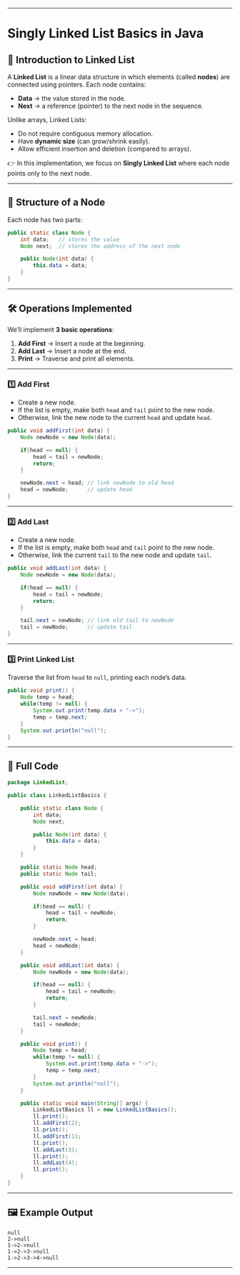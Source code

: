 

---

# Singly Linked List Basics in Java

## 📌 Introduction to Linked List

A **Linked List** is a linear data structure in which elements (called **nodes**) are connected using pointers.
Each node contains:

* **Data** → the value stored in the node.
* **Next** → a reference (pointer) to the next node in the sequence.

Unlike arrays, Linked Lists:

* Do not require contiguous memory allocation.
* Have **dynamic size** (can grow/shrink easily).
* Allow efficient insertion and deletion (compared to arrays).

👉 In this implementation, we focus on **Singly Linked List** where each node points only to the next node.

---

## 📖 Structure of a Node

Each node has two parts:

```java
public static class Node {
    int data;   // stores the value
    Node next;  // stores the address of the next node

    public Node(int data) {
        this.data = data;
    }
}
```

---

## 🛠 Operations Implemented

We’ll implement **3 basic operations**:

1. **Add First** → Insert a node at the beginning.
2. **Add Last** → Insert a node at the end.
3. **Print** → Traverse and print all elements.

---

### 1️⃣ Add First

* Create a new node.
* If the list is empty, make both `head` and `tail` point to the new node.
* Otherwise, link the new node to the current `head` and update `head`.

```java
public void addFirst(int data) {
    Node newNode = new Node(data);

    if(head == null) {
        head = tail = newNode;
        return;
    }

    newNode.next = head; // link newNode to old head
    head = newNode;      // update head
}
```

---

### 2️⃣ Add Last

* Create a new node.
* If the list is empty, make both `head` and `tail` point to the new node.
* Otherwise, link the current `tail` to the new node and update `tail`.

```java
public void addLast(int data) {
    Node newNode = new Node(data);

    if(head == null) {
        head = tail = newNode;
        return;
    }

    tail.next = newNode; // link old tail to newNode
    tail = newNode;      // update tail
}
```

---

### 3️⃣ Print Linked List

Traverse the list from `head` to `null`, printing each node’s data.

```java
public void print() {
    Node temp = head;
    while(temp != null) {
        System.out.print(temp.data + "->");
        temp = temp.next;
    }
    System.out.println("null");
}
```

---

## 🚀 Full Code

```java
package LinkedList;

public class LinkedListBasics {

    public static class Node {
        int data;
        Node next;

        public Node(int data) {
            this.data = data;
        }
    }

    public static Node head;
    public static Node tail;

    public void addFirst(int data) {
        Node newNode = new Node(data);

        if(head == null) {
            head = tail = newNode;
            return;
        }

        newNode.next = head;
        head = newNode;
    }

    public void addLast(int data) {
        Node newNode = new Node(data);

        if(head == null) {
            head = tail = newNode;
            return;
        }

        tail.next = newNode;
        tail = newNode;
    }

    public void print() {
        Node temp = head;
        while(temp != null) {
            System.out.print(temp.data + "->");
            temp = temp.next;
        }
        System.out.println("null");
    }

    public static void main(String[] args) {
        LinkedListBasics ll = new LinkedListBasics();
        ll.print();
        ll.addFirst(2);
        ll.print();
        ll.addFirst(1);
        ll.print();
        ll.addLast(3);
        ll.print();
        ll.addLast(4);
        ll.print();
    }
}
```

---

## 🖼 Example Output

```
null
2->null
1->2->null
1->2->3->null
1->2->3->4->null
```

---
